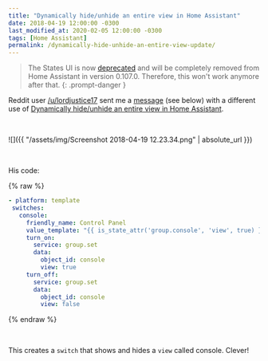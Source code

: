 ```yaml
---
title: "Dynamically hide/unhide an entire view in Home Assistant"
date: 2018-04-19 12:00:00 -0300
last_modified_at: 2020-02-05 12:00:00 -0300
tags: [Home Assistant]
permalink: /dynamically-hide-unhide-an-entire-view-update/
---
```

<!-- markdownlint-disable html -->
> The States UI is now [deprecated](https://www.home-assistant.io/blog/2020/02/05/release-105/#the-old-states-ui-is-now-deprecated) and will be completely removed from Home Assistant in version 0.107.0. Therefore, this won't work anymore after that.
{: .prompt-danger }

Reddit user [/u/lordjustice17](https://www.reddit.com/user/lordjustice17) sent me a [message](https://www.reddit.com/r/homeassistant/comments/84rogz/dynamically_hideunhide_an_entire_view_in_home/dxlv4ql/) \(see below\) with a different use of [Dynamically hide/unhide an entire view in Home Assistant](/dynamically-hide-unhide-an-entire-view/).

<br />

![]({{ "/assets/img/Screenshot 2018-04-19 12.23.34.png" | absolute_url }})

<br />

His code:

{% raw %}

```yaml
- platform: template
 switches:
   console:
     friendly_name: Control Panel
     value_template: "{{ is_state_attr('group.console', 'view', true) }}"
     turn_on:
       service: group.set
       data:
         object_id: console
         view: true
     turn_off:
       service: group.set
       data:
         object_id: console
         view: false
```

{% endraw %}

<br />

This creates a `switch` that shows and hides a `view` called console. Clever!
